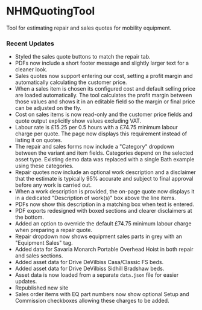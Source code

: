 # NHMQuotingTool
Tool for estimating repair and sales quotes for mobility equipment.

### Recent Updates
- Styled the sales quote buttons to match the repair tab.
- PDFs now include a short footer message and slightly larger text for a cleaner look.
- Sales quotes now support entering our cost, setting a profit margin and automatically
  calculating the customer price.
- When a sales item is chosen its configured cost and default selling price are loaded
  automatically. The tool calculates the profit margin between those values and shows
  it in an editable field so the margin or final price can be adjusted on the fly.
- Cost on sales items is now read-only and the customer price fields and quote output
  explicitly show values excluding VAT.
- Labour rate is £15.25 per 0.5 hours with a £74.75 minimum labour charge per
  quote. The page now displays this requirement instead of listing it on quotes.
- The repair and sales forms now include a "Category" dropdown between the
  variant and item fields. Categories depend on the selected asset type. Existing
  demo data was replaced with a single Bath example using these categories.
- Repair quotes now include an optional work description and a disclaimer that
  the estimate is typically 95% accurate and subject to final approval before
  any work is carried out.
- When a work description is provided, the on-page quote now displays it in a
  dedicated "Description of work(s)" box above the line items.
- PDFs now show this description in a matching box when text is entered.
- PDF exports redesigned with boxed sections and clearer disclaimers at the bottom.
- Added an option to override the default £74.75 minimum labour charge when
  preparing a repair quote.
- Repair dropdown now shows equipment sales parts in grey with an
  "Equipment Sales" tag.
- Added data for Savaria Monarch Portable Overhead Hoist in both repair and sales sections.
- Added asset data for Drive DeVilbiss Casa/Classic FS beds.
- Added asset data for Drive DeVilbiss Sidhill Bradshaw beds.
- Asset data is now loaded from a separate `data.json` file for easier updates.
- Republished new site
- Sales order items with EQ part numbers now show optional Setup and Commission
  checkboxes allowing these charges to be added.

